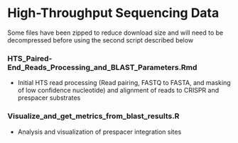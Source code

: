 # High-Throughput Sequencing Data
Some files have been zipped to reduce download size and will need to be decompressed before using the second script described below

### HTS_Paired-End_Reads_Processing_and_BLAST_Parameters.Rmd

* Initial HTS read processing (Read pairing, FASTQ to FASTA, and masking of low confidence nucleotide) and alignment of reads to CRISPR and prespacer substrates 
 
  
### Visualize_and_get_metrics_from_blast_results.R

* Analysis and visualization of prespacer integration sites
